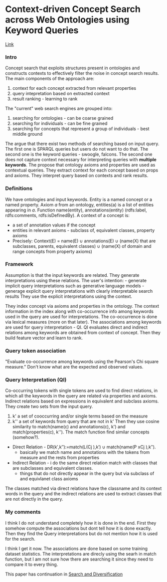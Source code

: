 # Context-driven Concept Search across Web Ontologies using Keyword Queries

[Link](https://dl.acm.org/doi/10.1145/2815833.2816958)

### Intro

Concept search that exploits structures present in ontologies and constructs contexts to effectively filter the noise in concept search results.
The main components of the approach are:

1. context for each concept extracted from relevant properties
2. query intepretation based on extracted context
3. result ranking - learning to rank

The "current" web search engines are grouped into:
1. searching for ontologies - can be coarse grained
2. searching for individuals - can be fine grained
3. searching for concepts that represent a group of individuals - best middle ground

The argue that there exist two methods of searching based on input query.
The first one is SPARQL queries but users do not want to do that.
The second one is the keyword queries - swoogle, falcons.
The second one does not capture context necessary for interpreting queries with **multiple keywords**.
The propose that ontology axioms and properties are used as contextual queries.
They extract context for each concept based on props and axioms.
They interpret query based on contexts and rank results.

### Definitions 

We have ontologies and input keywords.
Entity is a named concept or a named property.
Axiom *a* from an ontology, entities(a) is a list of entities appearing in *a*.
Function name(entity), annotations(entity) (rdfs:label, rdfs:comments, rdfs:isDefinedBy).
A context of a concept is:
 - a set of annotation values if the concept
 - entities in relevant axioms - subclass of, equivalent classes, property axioms
 - Precisely: Context(E) = name(E) ∪ annotations(E) ∪ (name(X) that are subclasses, parents, equivalent classes) ∪ (name(X) of domain and range concepts from property axioms)

### Framework

Assumption is that the input keywords are related.
They generate interpretations using these relations.
The user's intention:
    - generate implicit query interpretations such as generative language models
    - generage explicit query interpretations with clearly interpretable search results
They use the explicit interpretations using the context.

They index concept via axioms and properties in the ontology.
The context information in the index along with co-occurrence info among  keywords used in the query are used for interpretations.
The co-occurrence is done via lexical measures (more on that later).
The associations among keywords are used for query interpretation - QI.
QI evaluates direct and indirect relations among keywords are obtained from context of concept.
Then they build feature vector and learn to rank.

### Query token association

"Evaluate co-occurrence among keywords using the Pearson's Chi square measure."
Don't know what are the expected and observed values.

### Query Interpretation (QI)

Co-occurring tokens with single tokens are used to find direct relations, in which all the keywords in the query are related via properties and axioms.
Indirect relations based on expressions in equivalent and subclass axioms.
They create two sets from the input query.
1. k' a set of cooccurring and/or single terms based on the measure
2. k'' a set of keywords from query that are not in k'
Then they use cosine similarity to match(name(c) and annotations(c), k') and match(properties(c), k'').
The match function find similar concepts (somehow?).


- Direct Relation - DR(k′,k′′):=match(L(Cj ),k′) ∪ match(name(P xCj ),k′′).
  - basically we match name and annotations with the tokens from measure and the rests from properties
- Indirect Relation - i do the same direct relation match with classes that are subclasses and equivalent classes.
  - things that do not directly appear in the query but via subclass of and equivlanet class axioms

The classes matched via direct relations have the classname and its context words in the query and the indirect relations are used to extract classes that are not directly in the query.

### My comments

I think I do not understand completely how it is done in the end.
First they somehow compute the associations but dont tell how it is done exactly.
Then they find the Query interpretations but do not mention how it is used for the search.

I think I get it now.
The associations are done based on some training dataset statistics.
The interpretations are direcly using the searh in match function, but I am not sure how there are searching it since they need to compare it to every thing.


This paper has continuation in [Search and Diversification](https://link.springer.com/chapter/10.1007/978-3-319-46523-4_17)